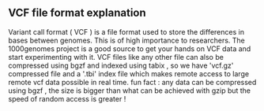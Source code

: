 ## VCF file format explanation

Variant call format ( VCF ) is a file format used to store the differences in bases between genomes. This is of high importance to researchers. The 1000genomes project
is a good source to get your hands on VCF data and start experimenting with it. VCF files like any other file can also be compressed using bgzf and indexed using tabix , 
so we have 'vcf.gz' compressed file and a '.tbi' index file which makes remote access to large remote vcf data possible in real time. 
fun fact : any data can be compressed using bgzf , the size is bigger than what can be achieved with gzip but the speed of random access is greater !
